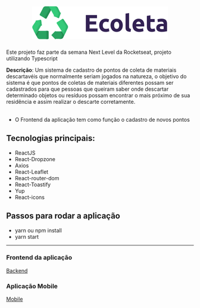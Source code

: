 <h1 align="center">
    <img alt="Ecoleta logo" src="https://github.com/lcassiol/nodejs-ecoleta/blob/master/src/assets/images/logo.png?raw=true">
</h1>

Este projeto faz parte da semana Next Level da Rocketseat, projeto utilizando Typescript

**Descrição**: Um sistema de cadastro de pontos de coleta de materiais descartavéis que normalmente seriam jogados na natureza, o objetivo do sistema é que pontos de coletas de materiais diferentes possam ser cadastrados para que pessoas que queiram saber onde descartar determinado objetos ou resíduos possam encontrar o mais próximo de sua residência e assim realizar o descarte corretamente. <br><br>

- O Frontend da aplicação tem como função o cadastro de novos pontos

<h2>Tecnologias principais:</h2>

- ReactJS
- React-Dropzone
- Axios
- React-Leaflet
- React-router-dom
- React-Toastify
- Yup
- React-icons

## Passos para rodar a aplicação

- yarn ou npm install
- yarn start


--------------------

### Frontend da aplicação
[Backend](https://github.com/lcassiol/nodejs-ecoleta)

### Aplicação Mobile
[Mobile](https://github.com/lcassiol/RN-ecoleta)
